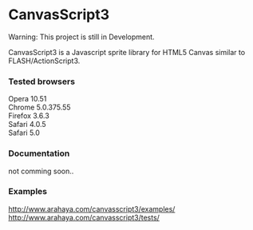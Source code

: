CanvasScript3
======
Warning: This project is still in Development.

CanvasScript3 is a Javascript sprite library for HTML5 Canvas similar to FLASH/ActionScript3. 

### Tested browsers ###
Opera 10.51  
Chrome 5.0.375.55  
Firefox 3.6.3  
Safari 4.0.5  
Safari 5.0

### Documentation ###

not comming soon..

### Examples ###

<http://www.arahaya.com/canvasscript3/examples/>  
<http://www.arahaya.com/canvasscript3/tests/>
